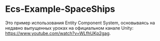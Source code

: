 # Ecs-Example-SpaceShips
Это пример использования Entity Component System, основываясь на недавно выпущенных уроках на официальном канале Unity: https://www.youtube.com/watch?v=WLfhUKp2gag.
